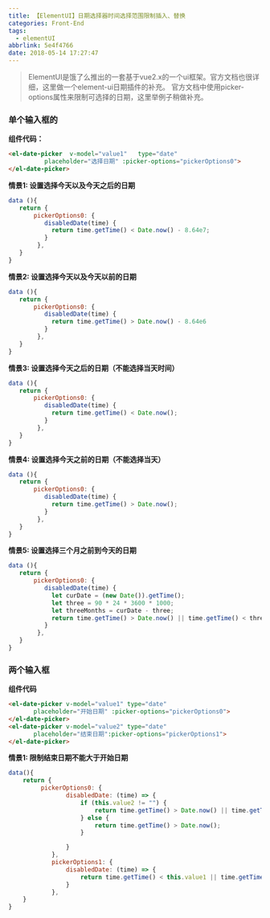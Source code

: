 ```yaml
---
title: 【ElementUI】日期选择器时间选择范围限制插入、替换
categories: Front-End
tags:
  - elementUI
abbrlink: 5e4f4766
date: 2018-05-14 17:27:47
---
```



>ElementUI是饿了么推出的一套基于vue2.x的一个ui框架。官方文档也很详细，这里做一个element-ui日期插件的补充。
>官方文档中使用picker-options属性来限制可选择的日期，这里举例子稍做补充。

<h3>单个输入框的</h3>

**组件代码：**
```html
<el-date-picker  v-model="value1"   type="date" 
          placeholder="选择日期" :picker-options="pickerOptions0"> 
</el-date-picker>
```

**情景1: 设置选择今天以及今天之后的日期**
```js
data (){
   return {
       pickerOptions0: {
          disabledDate(time) {
            return time.getTime() < Date.now() - 8.64e7;
          }
        },  
   }     
}  
```  

**情景2: 设置选择今天以及今天以前的日期**

```js
data (){
   return {
       pickerOptions0: {
          disabledDate(time) {
            return time.getTime() > Date.now() - 8.64e6
          }
        },  
   }     
}   
```
 
**情景3: 设置选择今天之后的日期（不能选择当天时间）**
```js
data (){
   return {
       pickerOptions0: {
          disabledDate(time) {
            return time.getTime() < Date.now();
          }
        },  
   }     
}  
```  
 
**情景4: 设置选择今天之前的日期（不能选择当天）**

```js
data (){
   return {
       pickerOptions0: {
          disabledDate(time) {
            return time.getTime() > Date.now();
          }
        },  
   }     
}    
```

**情景5: 设置选择三个月之前到今天的日期**

```js
data (){
   return {
       pickerOptions0: {
          disabledDate(time) {
            let curDate = (new Date()).getTime();
            let three = 90 * 24 * 3600 * 1000;
            let threeMonths = curDate - three;
            return time.getTime() > Date.now() || time.getTime() < threeMonths;;
          }
        },  
   }     
} 
```

<h3>两个输入框</h3>

**组件代码**

```html
<el-date-picker v-model="value1" type="date" 
       placeholder="开始日期" :picker-options="pickerOptions0">
</el-date-picker>
<el-date-picker v-model="value2" type="date" 
       placeholder="结束日期":picker-options="pickerOptions1">
</el-date-picker>
```

**情景1: 限制结束日期不能大于开始日期**

```js
data(){
    return {
         pickerOptions0: {
                disabledDate: (time) => {
                    if (this.value2 != "") {
                        return time.getTime() > Date.now() || time.getTime() > this.value2;
                    } else {
                        return time.getTime() > Date.now();
                    }

                }
            },
            pickerOptions1: {
                disabledDate: (time) => {
                    return time.getTime() < this.value1 || time.getTime() > Date.now();
                }
            },
    }      
}       
```
